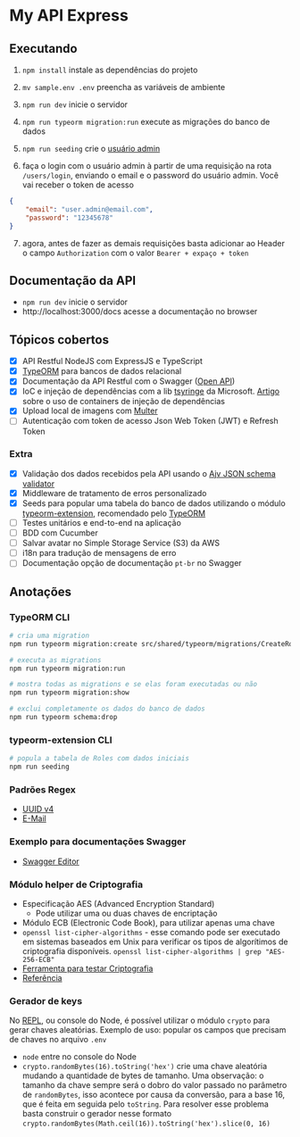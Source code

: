 # My API Express

## Executando

1. `npm install` instale as dependências do projeto

2. `mv sample.env .env` preencha as variáveis de ambiente

3. `npm run dev` inicie o servidor

4. `npm run typeorm migration:run` execute as migrações do banco de dados

5. `npm run seeding` crie o [usuário admin](./src/users/database/seeding/UserSeeder.ts)

6. faça o login com o usuário admin à partir de uma requisição na rota `/users/login`, enviando o email e o password do usuário admin. Você vai receber o token de acesso

~~~json
{
	"email": "user.admin@email.com",
	"password": "12345678"
}
~~~

7. agora, antes de fazer as demais requisições basta adicionar ao Header o campo `Authorization` com o valor `Bearer + expaço + token`

## Documentação da API

- `npm run dev` inicie o servidor
- http://localhost:3000/docs acesse a documentação no browser

## Tópicos cobertos

- [x] API Restful NodeJS com ExpressJS e TypeScript
- [x] [TypeORM](https://typeorm.io/) para bancos de dados relacional
- [x] Documentação da API Restful com o Swagger ([Open API](https://github.com/OAI/OpenAPI-Specification/blob/main/versions/3.0.3.md))
- [x] IoC e injeção de dependências com a lib [tsyringe](https://github.com/Microsoft/tsyringe#readme) da Microsoft. [Artigo](https://dev.to/logrocket/top-5-typescript-dependency-injection-containers-53e2) sobre o uso de containers de injeção de dependências
- [x] Upload local de imagens com [Multer](https://github.com/expressjs/multer/blob/master/doc/README-pt-br.md)
- [ ] Autenticação com token de acesso Json Web Token (JWT) e Refresh Token

### Extra

- [x] Validação dos dados recebidos pela API usando o [Ajv JSON schema validator](https://ajv.js.org/)
- [x] Middleware de tratamento de erros personalizado
- [x] Seeds para popular uma tabela do banco de dados utilizando o módulo [typeorm-extension](https://typeorm-extension.tada5hi.net/guide/seeding.html), recomendado pelo [TypeORM](https://typeorm.io/#extensions)
- [ ] Testes unitários e end-to-end na aplicação
- [ ] BDD com Cucumber
- [ ] Salvar avatar no Simple Storage Service (S3) da AWS
- [ ] i18n para tradução de mensagens de erro
- [ ] Documentação opção de documentação `pt-br` no Swagger

## Anotações

### TypeORM CLI

~~~bash
# cria uma migration
npm run typeorm migration:create src/shared/typeorm/migrations/CreateRolesTable

# executa as migrations
npm run typeorm migration:run

# mostra todas as migrations e se elas foram executadas ou não
npm run typeorm migration:show

# exclui completamente os dados do banco de dados
npm run typeorm schema:drop
~~~

### typeorm-extension CLI

~~~bash
# popula a tabela de Roles com dados iniciais
npm run seeding
~~~

### Padrões Regex

- [UUID v4](https://ihateregex.io/expr/uuid/)
- [E-Mail](https://ihateregex.io/expr/email/)

### Exemplo para documentações Swagger

- [Swagger Editor](https://editor.swagger.io)

### Módulo helper de Criptografia

- Especificação AES (Advanced Encryption Standard)
  - Pode utilizar uma ou duas chaves de encriptação
- Módulo ECB (Electronic Code Book), para utilizar apenas uma chave
- `openssl list-cipher-algorithms` - esse comando pode ser executado em sistemas baseados em Unix para verificar os tipos de algorítimos de criptografia disponíveis. `openssl list-cipher-algorithms | grep "AES-256-ECB"`
- [Ferramenta para testar Criptografia](https://www.devglan.com/online-tools/aes-encryption-decryption)
- [Referência](https://youtu.be/NiMlyJhlbeg)

### Gerador de keys

No [REPL](https://nodejs.org/api/repl.html#repl), ou console do Node, é possível utilizar o módulo `crypto` para gerar chaves aleatórias. Exemplo de uso: popular os campos que precisam de chaves no arquivo `.env`

- `node` entre no console do Node
- `crypto.randomBytes(16).toString('hex')` crie uma chave aleatória mudando a quantidade de bytes de tamanho. Uma observação: o tamanho da chave sempre será o dobro do valor passado no parâmetro de `randomBytes`, isso acontece por causa da conversão, para a base 16, que é feita em seguida pelo `toString`. Para resolver esse problema basta construir o gerador nesse formato `crypto.randomBytes(Math.ceil(16)).toString('hex').slice(0, 16)`
